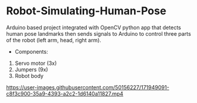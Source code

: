 # Robot-Simulating-Human-Pose
Arduino based project integrated with OpenCV python app that detects human pose landmarks then sends signals to Arduino to control three parts of the robot (left arm, head, right arm).

* Components:
1. Servo motor (3x)
2. Jumpers (9x)
3. Robot body


https://user-images.githubusercontent.com/50156227/171949091-c8f3c900-35a9-4393-a2c2-1d6140a11827.mp4


